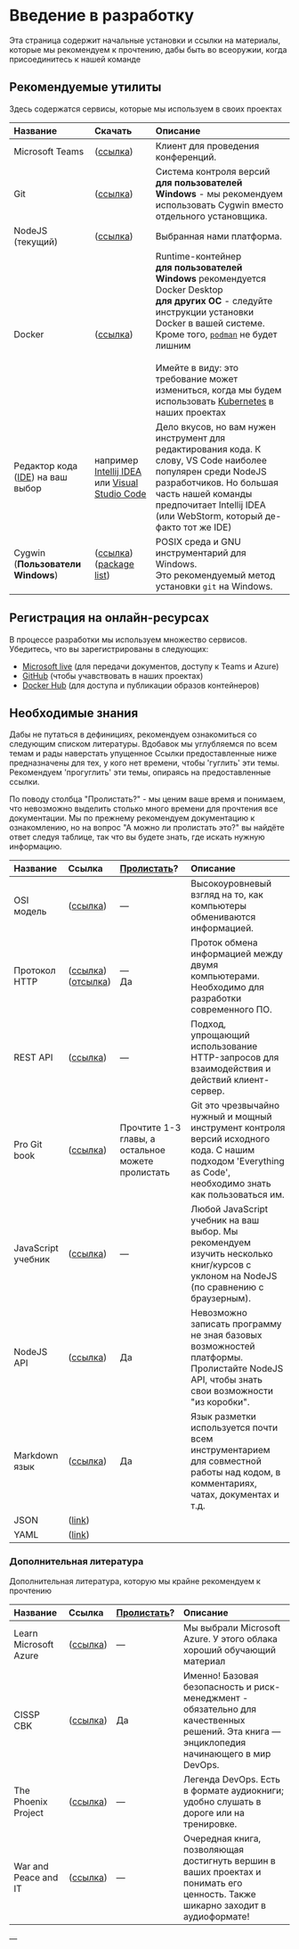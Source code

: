 # Введение в разработку

Эта страница содержит начальные установки и ссылки на материалы, которые мы рекомендуем к прочтению, дабы быть во всеоружии, когда присоединитесь к нашей команде


## Рекомендуемые утилиты

Здесь содержатся сервисы, которые мы используем в своих проектах

| Название                                                                                            | Скачать                                                                                                    | Описание                                                                                                                                                                                                                                                                                                                                           |
|:-----------------------------------------------------------------------------------------------------|:---------------------------------------------------------------------------------------------------------------------|:-------------------------------------------------------------------------------------------------------------------------------------------------------------------------------------------------------------------------------------------------------------------------------------------------------------------------------------------------------|
| Microsoft Teams                                                                                      | ([ссылка](https://www.microsoft.com/en-us/microsoft-365/microsoft-teams/download-app))                                 | Клиент для проведения конференций.                                                                                                                                                                                                                                                                                                                     |
| Git                                                                                                  | ([ссылка](https://git-scm.com/))                                                                                       | Система контроля версий<br/>**для пользователей Windows** - мы рекомендуем использовать Cygwin вместо отдельного установщика.                                                                                                                                                                                                   |
| NodeJS (текущий)                                                                                     | ([ссылка](https://nodejs.org/))                                                                                        | Выбранная нами платформа.                                                                                                                                                                                                                                                                                                                     |
| Docker                                                                                               | ([ссылка](https://www.docker.com/get-started))                                                                         | Runtime-контейнер<br/>**для пользователей Windows** рекомендуется Docker Desktop<br/>**для других ОС** - следуйте инструкции установки Docker в вашей системе. Кроме того, [`podman`](https://podman.io/) не будет лишним<br/><br/>Имейте в виду: это требование может измениться, когда мы будем использовать [Kubernetes](https://kubernetes.io/) в наших проектах |
| Редактор кода ([IDE](https://en.wikipedia.org/wiki/Integrated_development_environment)) на ваш выбор | например [Intellij IDEA](https://www.jetbrains.com/idea/) или [Visual Studio Code](https://code.visualstudio.com/)        | Дело вкусов, но вам нужен инструмент для редактирования кода. К слову, VS Code наиболее популярен среди NodeJS разработчиков. Но большая часть нашей команды предпочитает Intellij IDEA (или WebStorm, который де-факто тот же IDE)                                                                                    |
| Cygwin (**Пользователи Windows**)                                                                           | ([ссылка](https://cygwin.com/install.html))<br/>([package list](https://github.com/devsecops-learning/cygwin-scripts)) | POSIX среда и GNU инструментарий для Windows.<br/>Это рекомендуемый метод установки `git` на Windows.                                                                                                                                                                                                                                                       |

## Регистрация на онлайн-ресурсах

В процессе разработки мы используем множество сервисов. Убедитесь, что вы зарегистрированы в следующих:

- [Microsoft live](https://live.com) (для передачи документов, доступу к Teams и
  Azure)
- [GitHub](https://github.com) (чтобы учавствовать в наших проектах)
- [Docker Hub](https://hub.docker.com/) (для доступа и публикации образов контейнеров)

## Необходимые знания

Дабы не путаться в дефинициях, рекомендуем ознакомиться со следующим списком литературы. Вдобавок мы углубляемся по всем темам и рады наверстать упущенное
Ссылки предоставленные ниже предназначены для тех, у кого нет времени, чтобы 'гуглить' эти темы. 
Рекомендуем 'прогуглить' эти темы, опираясь на предоставленные ссылки.

По поводу столбца "Пролистать?" - мы ценим ваше время и понимаем, что невозможно выделить столько много времени для прочтения все документации.
Мы по прежнему рекомендуем документацию к ознакомлению, но на вопрос "А можно ли пролистать это?" вы найдёте ответ следуя таблице, так что вы будете знать, где искать нужную информацию.

| Название        | Ссылка                                                                                                                        | [Пролистать](https://ru.wiktionary.org/wiki/%D0%BF%D1%80%D0%BE%D0%BB%D0%B8%D1%81%D1%82%D0%B0%D1%82%D1%8C)? | Описание                                                                                                                                                                                  |
|:--------------------|:----------------------------------------------------------------------------------------------------------------------------|:-------------------------------------------------------------|:---------------------------------------------------------------------------------------------------------------------------------------------------------------------------------------------|
| OSI модель           | ([ссылка](http://infocisco.ru/network_model_osi.html))                                                                           | —                                                          | Высокоуровневый взгляд на то, как компьютеры обмениваются информацией.                                                                                                        |
| Протокол HTTP        | ([ссылка](https://developer.mozilla.org/ru/docs/Web/HTTP/Overview))<br/>([отсылка](https://tools.ietf.org/html/rfc7230)) | —<br/>Да                                                  | Проток обмена информацией между двумя компьютерами. Необходимо для разработки современного ПО.                                                                                      |
| REST API            | ([ссылка](https://ru.wikipedia.org/wiki/REST))                                                     | —                                                          | Подход, упрощающий использование HTTP-запросов для взаимодействия и действий клиент-сервер.                                                                                                     |
| Pro Git book        | ([ссылка](https://git-scm.com/book/ru/))                                                                                          | Прочтите 1-3 главы, а остальное можете пролистать             | Git это чрезвычайно нужный и мощный инструмент контроля версий исходного кода. С нашим подходом 'Everything as Code', необходимо знать как пользоваться им.                                               |
| JavaScript учебник | ([ссылка](https://nodejs.dev/learn))                                                                                          | —                                                          | Любой JavaScript учебник на ваш выбор. Мы рекомендуем изучить несколько книг/курсов с уклоном на NodeJS (по сравнению с браузерным).                                                                               |
| NodeJS API          | ([ссылка](https://nodejs.org/docs/latest/api/))                                                                               | Да                                                          | Невозможно записать программу не зная базовых возможностей платформы. Пролистайте NodeJS API, чтобы знать свои возможности "из коробки". |
| Markdown язык   | ([ссылка](https://guides.github.com/features/mastering-markdown/))                                                            | Да                                                          | Язык разметки используется почти всем инструментарием для совместной работы над кодом, в комментариях, чатах, документах и т.д.                                                                                      |
| JSON                | ([link]( https://www.w3schools.com/js/js_json_syntax.asp))
| YAML                | ([link](https://docs.ansible.com/ansible/latest/reference_appendices/YAMLSyntax.html))

### Дополнительная литература

Дополнительная литература, которую мы крайне рекомендуем к прочтению

| Название          | Ссылка                                                                                          | [Пролистать](https://ru.wiktionary.org/wiki/%D0%BF%D1%80%D0%BE%D0%BB%D0%B8%D1%81%D1%82%D0%B0%D1%82%D1%8C)? | Описание                                                                                                                                                            |
|:----------------------|:----------------------------------------------------------------------------------------------|:-------------------------------------------------------------|:------------------------------------------------------------------------------------------------------------------------------------------------------------------------|
| Learn Microsoft Azure | ([ссылка](https://docs.microsoft.com/en-us/learn/azure/))                                       | —                                                          | Мы выбрали Microsoft Azure. У этого облака хороший обучающий материал                                                                                  |
| CISSP CBK             | ([ссылка](https://www.amazon.com/Official-ISC-Guide-CISSP-CBK/dp/1119423341))                   | Да                                                          | Именно! Базовая безопасность и риск-менеджмент - обязательно для качественных решений. Эта книга — энциклопедия начинающего в мир DevOps. |
| The Phoenix Project   | ([ссылка](https://www.amazon.com/Phoenix-Project-DevOps-Helping-Business/dp/0988262592))        | —                                                          | Легенда DevOps. Есть в формате аудиокниги; удобно слушать в дороге или на тренировке.           |
| War and Peace and IT  | ([ссылка](https://www.amazon.com/War-Peace-Business-Leadership-Technology-ebook/dp/B07JZHCVY9)) | —                                                          | Очередная книга, позволяющая достигнуть вершин в ваших проектах и понимать его ценность. Также шикарно заходит в аудиоформате!                                  |
—